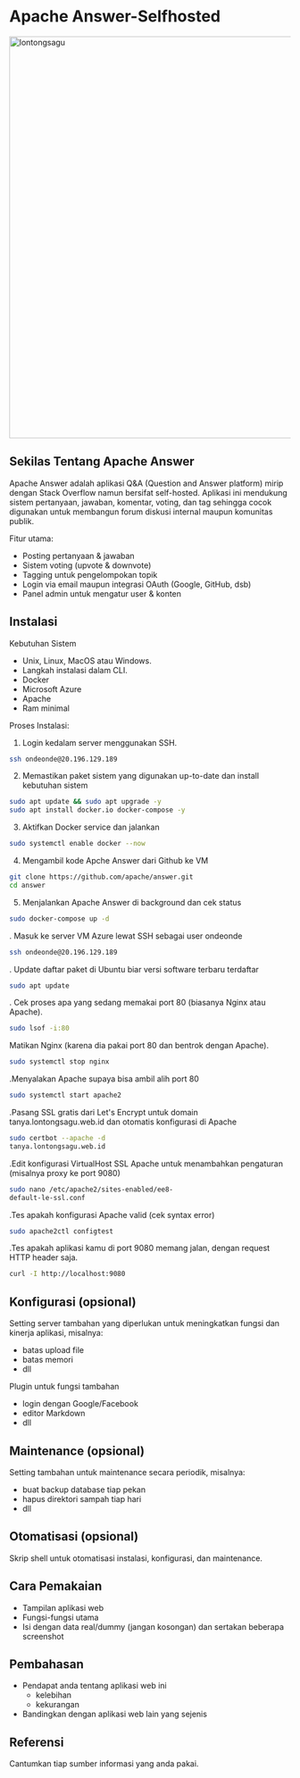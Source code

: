 # Apache Answer-Selfhosted

<img width="1280" height="720" alt="lontongsagu" src="https://github.com/user-attachments/assets/93ca633c-5398-42e8-bcdd-1a02ea372521" />

## Sekilas Tentang Apache Answer

Apache Answer adalah aplikasi Q&A (Question and Answer platform) mirip dengan Stack Overflow namun bersifat self-hosted.
Aplikasi ini mendukung sistem pertanyaan, jawaban, komentar, voting, dan tag sehingga cocok digunakan untuk membangun forum diskusi internal maupun komunitas publik.

Fitur utama:
- Posting pertanyaan & jawaban
- Sistem voting (upvote & downvote)
- Tagging untuk pengelompokan topik
- Login via email maupun integrasi OAuth (Google, GitHub, dsb)
- Panel admin untuk mengatur user & konten

## Instalasi

Kebutuhan Sistem
- Unix, Linux, MacOS atau Windows. 
- Langkah instalasi dalam CLI.
- Docker
- Microsoft Azure
- Apache
- Ram minimal 

Proses Instalasi:

1. Login kedalam server menggunakan SSH.
   
```bash
ssh ondeonde@20.196.129.189
```
2. Memastikan paket sistem yang digunakan up-to-date dan install kebutuhan sistem

```bash
sudo apt update && sudo apt upgrade -y
sudo apt install docker.io docker-compose -y
```

3. Aktifkan Docker service dan jalankan
 ```bash
sudo systemctl enable docker --now
```

4. Mengambil kode Apche Answer dari Github ke VM 
 ```bash
git clone https://github.com/apache/answer.git
cd answer
```

5. Menjalankan Apache Answer di background dan cek status 
```bash
sudo docker-compose up -d
```

. Masuk ke server VM Azure lewat SSH sebagai user ondeonde
```bash
ssh ondeonde@20.196.129.189
```

. Update daftar paket di Ubuntu biar versi software terbaru terdaftar
```bash
sudo apt update
```

. Cek proses apa yang sedang memakai port 80 (biasanya Nginx atau
Apache).
```bash
sudo lsof -i:80
```

Matikan Nginx (karena dia pakai port 80 dan bentrok dengan Apache).
```bash
sudo systemctl stop nginx
```

.Menyalakan Apache supaya bisa ambil alih port 80
```bash
sudo systemctl start apache2
```

.Pasang SSL gratis dari Let's Encrypt untuk domain
tanya.lontongsagu.web.id dan otomatis konfigurasi di Apache
```bash
sudo certbot --apache -d
tanya.lontongsagu.web.id
```

.Edit konfigurasi VirtualHost SSL Apache untuk menambahkan
pengaturan (misalnya proxy ke port 9080)
```bash
sudo nano /etc/apache2/sites-enabled/ee8-
default-le-ssl.conf
```

.Tes apakah konfigurasi Apache valid (cek syntax error)
```bash
sudo apache2ctl configtest
```

.Tes apakah aplikasi kamu di port 9080 memang jalan, dengan request
HTTP header saja.
```bash
curl -I http://localhost:9080
```

## Konfigurasi (opsional)

Setting server tambahan yang diperlukan untuk meningkatkan fungsi dan kinerja aplikasi, misalnya:
- batas upload file
- batas memori
- dll

Plugin untuk fungsi tambahan
- login dengan Google/Facebook
- editor Markdown
- dll


##  Maintenance (opsional)

Setting tambahan untuk maintenance secara periodik, misalnya:
- buat backup database tiap pekan
- hapus direktori sampah tiap hari
- dll


## Otomatisasi (opsional)

Skrip shell untuk otomatisasi instalasi, konfigurasi, dan maintenance.


## Cara Pemakaian

- Tampilan aplikasi web
- Fungsi-fungsi utama
- Isi dengan data real/dummy (jangan kosongan) dan sertakan beberapa screenshot


## Pembahasan

- Pendapat anda tentang aplikasi web ini
    - kelebihan
    - kekurangan
- Bandingkan dengan aplikasi web lain yang sejenis


## Referensi

Cantumkan tiap sumber informasi yang anda pakai.
